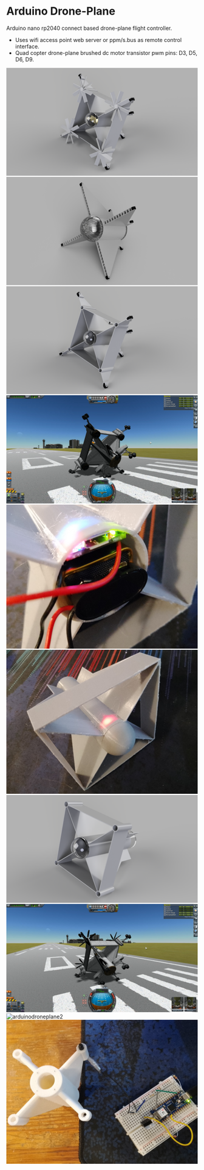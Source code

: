 # Arduino Drone-Plane
Arduino nano rp2040 connect based drone-plane flight controller.

- Uses wifi access point web server or ppm/s.bus as remote control interface.
- Quad copter drone-plane brushed dc motor transistor pwm pins: D3, D5, D6, D9.

![arduinodroneplane10](https://raw.githubusercontent.com/goofyseeker311/arduinodroneplane/refs/heads/main/arduinodroneplane10.png)
![arduinodroneplane9](https://raw.githubusercontent.com/goofyseeker311/arduinodroneplane/refs/heads/main/arduinodroneplane9.png)
![arduinodroneplane7](https://raw.githubusercontent.com/goofyseeker311/arduinodroneplane/refs/heads/main/arduinodroneplane7.png)
![arduinodroneplane8](https://raw.githubusercontent.com/goofyseeker311/arduinodroneplane/refs/heads/main/arduinodroneplane8.png)
![arduinodroneplane6](https://raw.githubusercontent.com/goofyseeker311/arduinodroneplane/refs/heads/main/arduinodroneplane6.jpg)
![arduinodroneplane5](https://raw.githubusercontent.com/goofyseeker311/arduinodroneplane/refs/heads/main/arduinodroneplane5.jpg)
![arduinodroneplane4](https://raw.githubusercontent.com/goofyseeker311/arduinodroneplane/refs/heads/main/arduinodroneplane4.png)
![arduinodroneplane3](https://raw.githubusercontent.com/goofyseeker311/arduinodroneplane/refs/heads/main/arduinodroneplane3.png)
![arduinodroneplane2](https://raw.githubusercontent.com/goofyseeker311/arduinodroneplane/refs/heads/main/arduinodroneplane2.jpg)
![arduinodroneplane](https://raw.githubusercontent.com/goofyseeker311/arduinodroneplane/refs/heads/main/arduinodroneplane.jpg)
